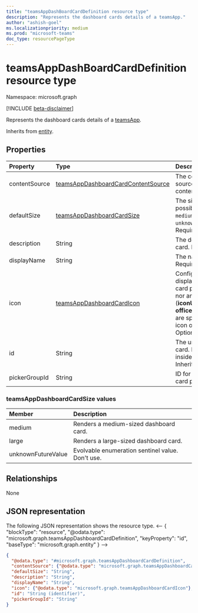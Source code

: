 ```yaml
---
title: "teamsAppDashBoardCardDefinition resource type"
description: "Represents the dashboard cards details of a teamsApp."
author: "ashish-goel"
ms.localizationpriority: medium
ms.prod: "microsoft-teams"
doc_type: resourcePageType
---
```


# teamsAppDashBoardCardDefinition resource type

Namespace: microsoft.graph

[!INCLUDE [beta-disclaimer](../../includes/beta-disclaimer.md)]

Represents the dashboard cards details of a [teamsApp](teamsapp.md).

Inherits from [entity](entity.md).

## Properties

| Property      | Type                                                                                                          | Description                                                                                              |
|:--------------|:--------------------------------------------------------------------------------------------------------------|:---------------------------------------------------------------------------------------------------------|
| contentSource | [teamsAppDashboardCardContentSource](../resources/teamsappdashboardcardcontentsource.md)                      | The configuration for the source of the card content. Required.                                          |
| defaultSize   | [teamsAppDashboardCardSize](../resources/teamsappdashboardcarddefinition.md#teamsappdashboardcardsize-values) | The size of the card. The possible values are: `medium`, `large`, and `unknownFutureValue`. Required.    |
| description   | String                                                                                                        | The description for the card. Required.                                                                  |
| displayName   | String                                                                                                        | The name of the card. Required.                                                                          |
| icon          | [teamsAppDashboardCardIcon](../resources/teamsappdashboardcardicon.md) |Configuration for the display of the icon in the card picker. If neither this nor any of its properties (**iconUrl** and **officeUIFabricIconName**) are specified, the color icon of the app is used. Optional. |
| id            | String                                                                                                        | The unique ID for the card. Must be unique inside the app. Required. Inherited from [entity](entity.md). |
| pickerGroupId | String                                                                                                        | ID for the group in the card picker. Required.                                                           |

### teamsAppDashboardCardSize values

| Member             | Description                                      |
|:-------------------|:-------------------------------------------------|
| medium             | Renders a medium-sized dashboard card.           |
| large              | Renders a large-sized dashboard card.            |
| unknownFutureValue | Evolvable enumeration sentinel value. Don't use. |

## Relationships

None

## JSON representation

The following JSON representation shows the resource type.
<-- {
  "blockType": "resource",
  "@odata.type": "microsoft.graph.teamsAppDashboardCardDefinition",
  "keyProperty": "id",
  "baseType": "microsoft.graph.entity"
}
-->
``` json
{
  "@odata.type": "#microsoft.graph.teamsAppDashboardCardDefinition",
  "contentSource": {"@odata.type": "microsoft.graph.teamsAppDashboardCardContentSource"},
  "defaultSize": "String",
  "description": "String",
  "displayName": "String",
  "icon": {"@odata.type": "microsoft.graph.teamsAppDashboardCardIcon"},
  "id": "String (identifier)",
  "pickerGroupId": "String"
}
```
